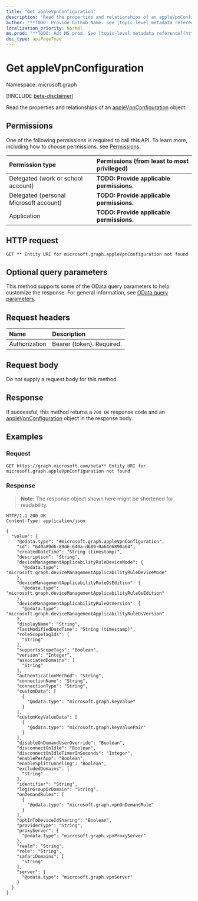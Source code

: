 ```yaml
---
title: "Get appleVpnConfiguration"
description: "Read the properties and relationships of an appleVpnConfiguration object."
author: "**TODO: Provide Github Name. See [topic-level metadata reference](https://msgo.azurewebsites.net/add/document/guidelines/metadata.html#topic-level-metadata)**"
localization_priority: Normal
ms.prod: "**TODO: Add MS prod. See [topic-level metadata reference](https://msgo.azurewebsites.net/add/document/guidelines/metadata.html#topic-level-metadata)**"
doc_type: apiPageType
---
```


# Get appleVpnConfiguration
Namespace: microsoft.graph

[!INCLUDE [beta-disclaimer](../../includes/beta-disclaimer.md)]

Read the properties and relationships of an [appleVpnConfiguration](../resources/applevpnconfiguration.md) object.

## Permissions
One of the following permissions is required to call this API. To learn more, including how to choose permissions, see [Permissions](/graph/permissions-reference).

|Permission type|Permissions (from least to most privileged)|
|:---|:---|
|Delegated (work or school account)|**TODO: Provide applicable permissions.**|
|Delegated (personal Microsoft account)|**TODO: Provide applicable permissions.**|
|Application|**TODO: Provide applicable permissions.**|

## HTTP request

<!-- {
  "blockType": "ignored"
}
-->
``` http
GET ** Entity URI for microsoft.graph.appleVpnConfiguration not found
```

## Optional query parameters
This method supports some of the OData query parameters to help customize the response. For general information, see [OData query parameters](/graph/query-parameters).

## Request headers
|Name|Description|
|:---|:---|
|Authorization|Bearer {token}. Required.|

## Request body
Do not supply a request body for this method.

## Response

If successful, this method returns a `200 OK` response code and an [appleVpnConfiguration](../resources/applevpnconfiguration.md) object in the response body.

## Examples

### Request
<!-- {
  "blockType": "request",
  "name": "get_applevpnconfiguration"
}
-->
``` http
GET https://graph.microsoft.com/beta** Entity URI for microsoft.graph.appleVpnConfiguration not found
```


### Response
>**Note:** The response object shown here might be shortened for readability.
<!-- {
  "blockType": "response",
  "truncated": true,
  "@odata.type": "microsoft.graph.appleVpnConfiguration"
}
-->
``` http
HTTP/1.1 200 OK
Content-Type: application/json

{
  "value": {
    "@odata.type": "#microsoft.graph.appleVpnConfiguration",
    "id": "640a89d6-89d6-640a-d689-0a64d6890a64",
    "createdDateTime": "String (timestamp)",
    "description": "String",
    "deviceManagementApplicabilityRuleDeviceMode": {
      "@odata.type": "microsoft.graph.deviceManagementApplicabilityRuleDeviceMode"
    },
    "deviceManagementApplicabilityRuleOsEdition": {
      "@odata.type": "microsoft.graph.deviceManagementApplicabilityRuleOsEdition"
    },
    "deviceManagementApplicabilityRuleOsVersion": {
      "@odata.type": "microsoft.graph.deviceManagementApplicabilityRuleOsVersion"
    },
    "displayName": "String",
    "lastModifiedDateTime": "String (timestamp)",
    "roleScopeTagIds": [
      "String"
    ],
    "supportsScopeTags": "Boolean",
    "version": "Integer",
    "associatedDomains": [
      "String"
    ],
    "authenticationMethod": "String",
    "connectionName": "String",
    "connectionType": "String",
    "customData": [
      {
        "@odata.type": "microsoft.graph.keyValue"
      }
    ],
    "customKeyValueData": [
      {
        "@odata.type": "microsoft.graph.keyValuePair"
      }
    ],
    "disableOnDemandUserOverride": "Boolean",
    "disconnectOnIdle": "Boolean",
    "disconnectOnIdleTimerInSeconds": "Integer",
    "enablePerApp": "Boolean",
    "enableSplitTunneling": "Boolean",
    "excludedDomains": [
      "String"
    ],
    "identifier": "String",
    "loginGroupOrDomain": "String",
    "onDemandRules": [
      {
        "@odata.type": "microsoft.graph.vpnOnDemandRule"
      }
    ],
    "optInToDeviceIdSharing": "Boolean",
    "providerType": "String",
    "proxyServer": {
      "@odata.type": "microsoft.graph.vpnProxyServer"
    },
    "realm": "String",
    "role": "String",
    "safariDomains": [
      "String"
    ],
    "server": {
      "@odata.type": "microsoft.graph.vpnServer"
    }
  }
}
```

